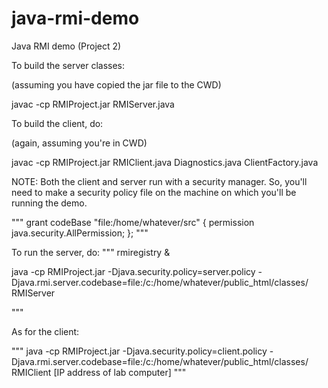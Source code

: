 java-rmi-demo
=============

Java RMI demo (Project 2)

To build the server classes:

  (assuming you have copied the jar file to the CWD)
  
  javac -cp RMIProject.jar RMIServer.java
  
  
To build the client, do:

  (again, assuming you're in CWD)
  
  javac -cp RMIProject.jar RMIClient.java Diagnostics.java ClientFactory.java
  

NOTE: Both the client and server run with a security manager. 
So, you'll need to make a security policy file on the machine
on which you'll be running the demo.

  """
  grant codeBase "file:/home/whatever/src" {
    permission java.security.AllPermission;
  };
  """


To run the server, do:
  """
  rmiregistry &

  java -cp RMIProject.jar -Djava.security.policy=server.policy
                          -Djava.rmi.server.codebase=file:/c:/home/whatever/public_html/classes/
                          RMIServer
  
  """
  
  
As for the client:

  """
  java -cp RMIProject.jar -Djava.security.policy=client.policy 
                          -Djava.rmi.server.codebase=file:/c:/home/whatever/public_html/classes/
                          RMIClient [IP address of lab computer]
  """
  
  
